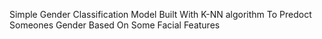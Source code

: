 Simple Gender Classification Model Built With K-NN algorithm To Predoct Someones Gender Based On Some Facial Features
